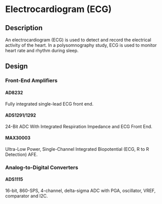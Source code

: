 # Electrocardiogram (ECG)

## Description

An electrocardiogram (ECG) is used to detect and record the electrical activity 
of the heart. In a polysomnography study, ECG is used to monitor heart rate and
rhythm during sleep.

## Design

### Front-End Amplifiers

#### AD8232

Fully integrated single-lead ECG front end.

#### ADS1291/1292

24-Bit ADC With Integrated Respiration Impedance and ECG Front End.

#### MAX30003

Ultra-Low Power, Single-Channel Integrated Biopotential (ECG, R to R Detection) AFE.

### Analog-to-Digital Converters

#### ADS1115

16-bit, 860-SPS, 4-channel, delta-sigma ADC with PGA, oscillator, VREF, comparator and I2C.
